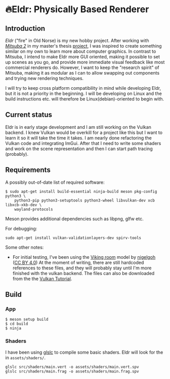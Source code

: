 # 🔥Eldr: Physically Based Renderer
## Introduction
_Eldr_ ("fire" in Old Norse) is my new hobby project. After working with
[_Mitsuba 2_](https://github.com/mitsuba-renderer/mitsuba2) in my master's
thesis [project](https://github.com/nwjnilsson/PPG-quadtree-reconstruction),
I was inspired to create something similar on my own to learn more about
computer graphics. In contrast to Mitsuba, I intend to make Eldr more GUI
oriented, making it possible to set up scenes as you go, and provide more
immediate visual feedback like most commercial renderers do. However, I want to
keep the "research spirit" of Mitsuba, making it as modular as I can to allow
swapping out components and trying new rendering techniques.

I will try to keep cross platform compatibility in mind while developing Eldr,
but it is not a priority in the beginning. I will be developing on Linux and the
build instructions etc. will therefore be Linux(debian)-oriented to begin with.

## Current status
Eldr is in early stage development and I am still working on the Vulkan backend.
I knew Vulkan would be overkill for a project like this but I want to learn it
so it will take the time it takes. I am nearly done refactoring the Vulkan code
and integrating ImGui. After that I need to write some shaders and work on the
scene representation and then I can start path tracing (probably).

## Requirements
A possibly out-of-date list of required software:
```
$ sudo apt-get install build-essential ninja-build meson pkg-config python3 \
    python3-pip python3-setuptools python3-wheel libvulkan-dev xcb libxcb-xkb-dev \
    wayland-protocols
```
Meson provides additional dependencies such as libpng, glfw etc.

For debugging:
```
sudo apt-get install vulkan-validationlayers-dev spirv-tools
```

Some other notes:
- For initial testing, I've been using the [Viking room](https://sketchfab.com/3d-models/viking-room-a49f1b8e4f5c4ecf9e1fe7d81915ad38)
model by [nigelgoh](https://sketchfab.com/nigelgoh) ([CC BY 4.0](https://web.archive.org/web/20200428202538/https://sketchfab.com/3d-models/viking-room-a49f1b8e4f5c4ecf9e1fe7d81915ad38))
At the moment of writing, there are still hardcoded references to these files,
and they will probably stay until I'm more finished with the vulkan backend.
The files can also be downloaded from the the [Vulkan Tutorial](https://vulkan-tutorial.com/Loading_models).

## Build
### App
```
$ meson setup build
$ cd build
$ ninja
```
### Shaders
I have been using [glslc](https://github.com/google/shaderc) to compile some
basic shaders. Eldr will look for the in `assets/shaders/`.
```
glslc src/shaders/main.vert -o assets/shaders/main.vert.spv
glslc src/shaders/main.frag -o assets/shaders/main.frag.spv
```
